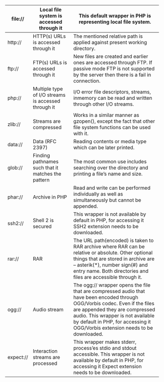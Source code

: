 | file://   | Local file system is accessed through it            | This default wrapper in PHP is representing local file system.                                                                                                                                                                                                                           |
| --------- | --------------------------------------------------- | ---------------------------------------------------------------------------------------------------------------------------------------------------------------------------------------------------------------------------------------------------------------------------------------- |
| http://   | HTTP(s) URLs is accessed through it                 | The mentioned relative path is applied against present working directory.                                                                                                                                                                                                                |
| ftp://    | FTP(s) URLs is accessed through it                  | New files are created and earlier ones are accessed through FTP. If passive mode FTP is not supported by the server then there is a fail in connection.                                                                                                                                  |
| php://    | Multiple type of I/O streams is accessed through it | I/O error file descriptors, streams, inmemory can be read and written through other I/O streams.                                                                                                                                                                                         |
| zlib://   | Streams are compressed                              | Works in a similar manner as gzopen(), except the fact that other file system functions can be used with it.                                                                                                                                                                             |
| data://   | Data (RFC 2397)                                     | Reading contents or media type which can be later printed.                                                                                                                                                                                                                               |
| glob://   | Finding pathnames such that it matches the pattern  | The most common use includes searching over the directory and printing a file’s name and size.                                                                                                                                                                                           |
| phar://   | Archive in PHP                                      | Read and write can be performed individually as well as simultaneously but cannot be appended.                                                                                                                                                                                           |
| ssh2://   | Shell 2 is secured                                  | This wrapper is not available by default in PHP, for accessing it  SSH2 extension needs to be downloaded.                                                                                                                                                                                |
| rar://    | RAR                                                 | The URL path(encoded) is taken to RAR archive where RAR can be relative or absolute. Other optional things that are stored in archive are – asterik(*), number sign(#) and entry name. Both directories and files are accessible through it.                                             |
| ogg://    | Audio stream                                        | The ogg:// wrapper opens the file that are compressed audio that have been encoded through OGG/Vorbis codec. Even if the files are appended they are  compressed audio. This wrapper is not available by default in PHP, for accessing it  OGG/Vorbis  extension needs to be downloaded. |
| expect:// | Interaction streams are processed                   | This wrapper makes stderr, process’es stdio and stdout accessible. This wrapper is not available by default in PHP, for accessing it Expect  extension needs to be downloaded.                                                                                                           |
